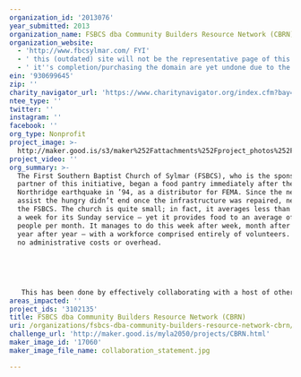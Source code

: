 ```yaml
---
organization_id: '2013076'
year_submitted: 2013
organization_name: FSBCS dba Community Builders Resource Network (CBRN)
organization_website:
  - 'http://www.fbcsylmar.com/ FYI'
  - ' this (outdated) site will not be the representative page of this project. A website developer has already begun work on something for this specific project'
  - ' it''s completion/purchasing the domain are yet undone due to the fact that they are presently tied to yet unfunded budget'
ein: '930699645'
zip: ''
charity_navigator_url: 'https://www.charitynavigator.org/index.cfm?bay=search.profile&ein=930699645'
ntee_type: ''
twitter: ''
instagram: ''
facebook: ''
org_type: Nonprofit
project_image: >-
  http://maker.good.is/s3/maker%252Fattachments%252Fproject_photos%252Fimages%252F17060%252Fdisplay%252Fcollaboration_statement.jpg=c570x385
project_video: ''
org_summary: >-
  The First Southern Baptist Church of Sylmar (FSBCS), who is the sponsoring
  partner of this initiative, began a food pantry immediately after the
  Northridge earthquake in ’94, as a distributor for FEMA. Since the need to
  assist the hungry didn’t end once the infrastructure was repaired, neither did
  the FSBCS. The church is quite small; in fact, it averages less than 50 people
  a week for its Sunday service — yet it provides food to an average of 5,000
  people per month. It manages to do this week after week, month after month,
  year after year — with a workforce comprised entirely of volunteers. There are
  no administrative costs or overhead. 
   
   
   
   
   
   This has been done by effectively collaborating with a host of other community organizations from withing the public and private sectors. As continued recipients of Federal resources, the boundaries between Church and State are clearly understood and respected.
areas_impacted: ''
project_ids: '3102135'
title: FSBCS dba Community Builders Resource Network (CBRN)
uri: /organizations/fsbcs-dba-community-builders-resource-network-cbrn/
challenge_url: 'http://maker.good.is/myla2050/projects/CBRN.html'
maker_image_id: '17060'
maker_image_file_name: collaboration_statement.jpg

---
```

